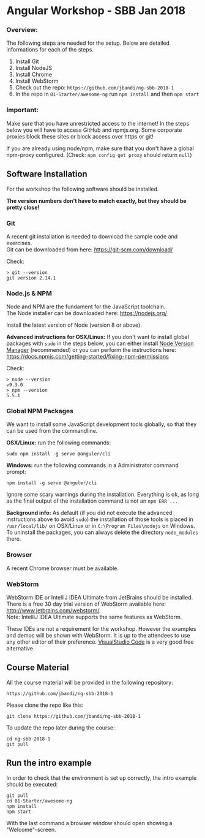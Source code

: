 # Angular Workshop - SBB Jan 2018

### Overview:

The following steps are needed for the setup. Below are detailed informations for each of the steps.

1. Install Git
2. Install NodeJS
3. Install Chrome
4. Install WebStorm
5. Check out the repo: `https://github.com/jbandi/ng-sbb-2018-1`
6. In the repo in `01-Starter/awesome-ng` run `npm install` and then `npm start`



### Important:

Make sure that you have unrestricted access to the internet! In the steps below you will have to access GitHub and npmjs.org. Some corporate proxies block these sites or block access over https or git!

If you are already using node/npm, make sure that you don't have a global npm-proxy configured. (Check: `npm config get proxy` should return `null`)


## Software Installation
For the workshop the following software should be installed.  

**The version numbers don't have to match exactly, but they should be pretty close!**

### Git
A recent git installation is needed to download the sample code and exercises.  
Git can be downloaded from here: <https://git-scm.com/download/>

Check:  

	> git --version                                                             
	git version 2.14.1



### Node.js & NPM 
Node and NPM are the fundament for the JavaScript toolchain.  
The Node installer can be downloaded here: <https://nodejs.org/>

Install the latest version of Node (version 8 or above).  


**Advanced instructions for OSX/Linux:** If you don't want to install global packages with `sudo` in the steps below, you can either install [Node Version Manager](https://github.com/creationix/nvm) (recommended) or you can perform the instructions here: <https://docs.npmjs.com/getting-started/fixing-npm-permissions>

Check:

	> node --version
	v9.3.0
	> npm --version
	5.5.1
	

### Global NPM Packages

We want to install some JavaScript development tools globally, so that they can be used from the commandline.

**OSX/Linux:** run the following commands:

	sudo npm install -g serve @anguler/cli 



**Windows:** run the following commands in a Administrator command prompt:

	npm install -g serve @anguler/cli 


Ignore some scary warnings during the installation. Everything is ok, as long as the final output of the installation command is not an `npm ERR ...`
	
**Background info:** As default (if you did not execute the advanced instructions above to avoid `sudo`) the installation of those tools is placed in `/usr/local/lib/` on OSX/Linux or in `C:\Program Files\nodejs` on Windows. To uninstall the packages, you can always delete the directory `node_modules` there.




### Browser
A recent Chrome browser must be available.  



### WebStorm
WebStorm IDE or IntelliJ IDEA Ultimate from JetBrains should be installed.  
There is a free 30 day trial version of WebStorm available here: <http://www.jetbrains.com/webstorm/>.  
Note: IntelliJ IDEA Ultimate supports the same features as WebStorm.

These IDEs are not a requirement for the workshop. However the examples and demos will be shown with WebStorm. It is up to the attendees to use any other editor of their preference. [VisualStudio Code](https://code.visualstudio.com/) is a very good free alternative. 



## Course Material

All the course material will be provided in the following repository:

	https://github.com/jbandi/ng-sbb-2018-1
	
Please clone the repo like this:

	git clone https://github.com/jbandi/ng-sbb-2018-1
	

To update the repo later during the course:

	cd ng-sbb-2018-1
	git pull
	


## Run the intro example

In order to check that the environment is set up correctly, the intro example should be executed:

	git pull
	cd 01-Starter/awesome-ng
	npm install
	npm start
	
With the last command a browser window should open showing a "Welcome"-screen.
